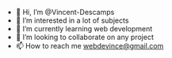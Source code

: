- 👋 Hi, I’m @Vincent-Descamps
- 👀 I’m interested in a lot of subjects
- 🌱 I’m currently learning web development
- 💞️ I’m looking to collaborate on any project
- 📫 How to reach me webdevince@gmail.com

<!---
Vincent-Descamps/Vincent-Descamps is a ✨ special ✨ repository because its `README.md` (this file) appears on your GitHub profile.
You can click the Preview link to take a look at your changes.
--->
